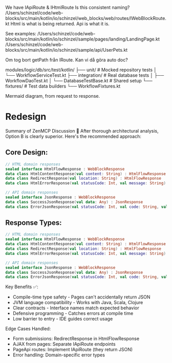 

We have IApiRoute & IHtmlRoute
Is this consistent naming?
/Users/schinzel/code/web-blocks/src/main/kotlin/io/schinzel/web_blocks/web/routes/IWebBlockRoute.kt
Html is what is being returned.
Api is what it is.

See examples:
/Users/schinzel/code/web-blocks/src/main/kotlin/io/schinzel/sample/pages/landing/LandingPage.kt
/Users/schinzel/code/web-blocks/src/main/kotlin/io/schinzel/sample/api/UserPets.kt


Om tog bort getPath från IRoute. Kan vi då göra auto doc?


modules/logic/db/src/test/kotlin/
├── unit/                    # Mocked repository tests
│   └── WorkflowServiceTest.kt
├── integration/             # Real database tests
│   ├── WorkflowDaoTest.kt
│   └── DatabaseTestBase.kt  # Shared setup
└── fixtures/                # Test data builders
└── WorkflowFixtures.kt

Mermaid diagram, from request to response.




# Redesign
Summary of ZenMCP Discussion 🎯
After thorough architectural analysis, Option B is clearly superior. Here's the recommended approach:

## Core Design:
```kotlin
// HTML domain responses
sealed interface HtmlFlowResponse : WebBlockResponse
data class HtmlContentResponse(val content: String) : HtmlFlowResponse
data class RedirectResponse(val location: String) : HtmlFlowResponse
data class HtmlErrorResponse(val statusCode: Int, val message: String) : HtmlFlowResponse

// API domain responses
sealed interface JsonResponse : WebBlockResponse
data class SuccessJsonResponse(val data: Any) : JsonResponse
data class ErrorJsonResponse(val statusCode: Int, val code: String, val message: String) : JsonResponse
```

## Response Types:
```kotlin
// HTML domain responses
sealed interface HtmlFlowResponse : WebBlockResponse
data class HtmlContentResponse(val content: String) : HtmlFlowResponse
data class RedirectResponse(val location: String) : HtmlFlowResponse
data class HtmlErrorResponse(val statusCode: Int, val message: String) : HtmlFlowResponse

// API domain responses
sealed interface JsonResponse : WebBlockResponse
data class SuccessJsonResponse(val data: Any) : JsonResponse
data class ErrorJsonResponse(val statusCode: Int, val code: String, val message: String) : JsonResponse
```

Key Benefits ✅:
- Compile-time type safety - Pages can't accidentally return JSON
- JVM language compatibility - Works with Java, Scala, Clojure
- Clear contracts - Interface names match expected behavior
- Defensive programming - Catches errors at compile time
- Low barrier to entry - IDE guides correct usage

Edge Cases Handled:
- Form submissions: RedirectResponse in HtmlFlowResponse
- AJAX from pages: Separate IApiRoute endpoints
- PageApi routes: Implement IApiRoute (they return JSON)
- Error handling: Domain-specific error types
